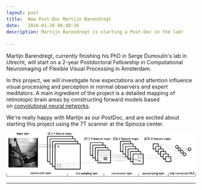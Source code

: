 ```yaml
---
layout: post
title:  New Post-Doc Martijn Barendregt
date:   2016-01-20 06:40:16
description: Martijn Barendregt is starting a Post-Doc in the lab!

---
```


Martijn Barendregt, currently finishing his PhD in Serge Dumoulin's lab in Utrecht, will start on a 2-year Postdoctoral Fellowship in Computational Neuroimaging of Flexible Visual Processing in Amsterdam.

In this project, we will investigate how expectations and attention influence visual processing and perception in normal observers and expert meditators. A main ingredient of the project is a detailed mapping of retinotopic brain areas by constructing forward models based on <a href="https://en.wikipedia.org/wiki/Convolutional_neural_network" target="_blank">convolutional neural networks</a>. 

We're really happy with Martijn as our PostDoc, and are excited about starting this project using the 7T scanner at the Spinoza center.

<img class="col three" src="/img/posts/mylenet.png">


<hr />